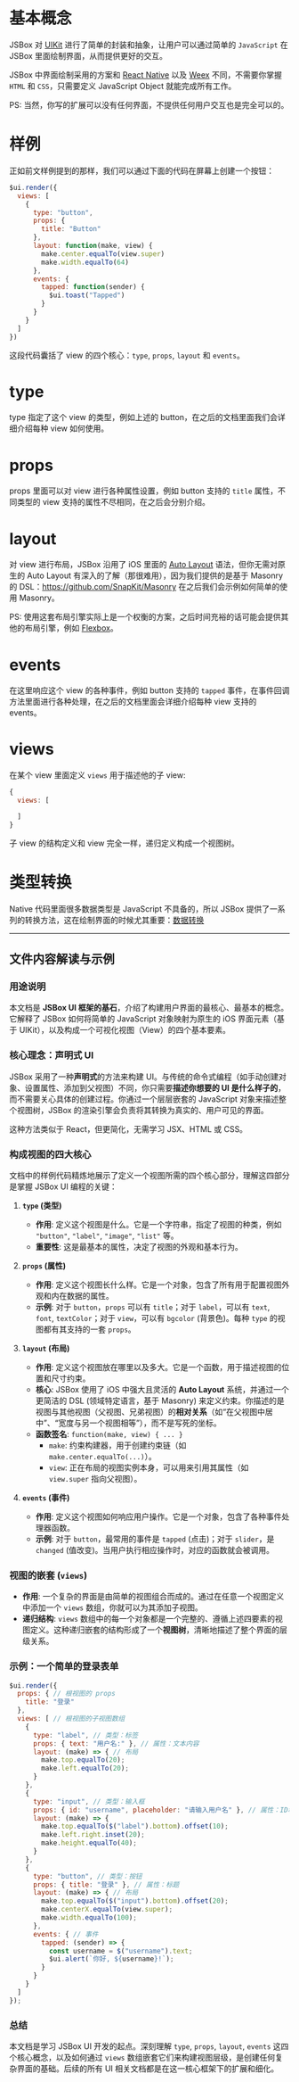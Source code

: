 # 基本概念

JSBox 对 [UIKit](https://developer.apple.com/documentation/uikit) 进行了简单的封装和抽象，让用户可以通过简单的 `JavaScript` 在 JSBox 里面绘制界面，从而提供更好的交互。

JSBox 中界面绘制采用的方案和 [React Native](https://facebook.github.io/react-native/) 以及 [Weex](https://weex.incubator.apache.org/) 不同，不需要你掌握 `HTML` 和 `CSS`，只需要定义 JavaScript Object 就能完成所有工作。

PS: 当然，你写的扩展可以没有任何界面，不提供任何用户交互也是完全可以的。

# 样例

正如前文样例提到的那样，我们可以通过下面的代码在屏幕上创建一个按钮：

```js
$ui.render({
  views: [
    {
      type: "button",
      props: {
        title: "Button"
      },
      layout: function(make, view) {
        make.center.equalTo(view.super)
        make.width.equalTo(64)
      },
      events: {
        tapped: function(sender) {
          $ui.toast("Tapped")
        }
      }
    }
  ]
})
```

这段代码囊括了 view 的四个核心：`type`, `props`, `layout` 和 `events`。

# type

type 指定了这个 view 的类型，例如上述的 button，在之后的文档里面我们会详细介绍每种 view 如何使用。

# props

props 里面可以对 view 进行各种属性设置，例如 button 支持的 `title` 属性，不同类型的 view 支持的属性不尽相同，在之后会分别介绍。

# layout

对 view 进行布局，JSBox 沿用了 iOS 里面的 [Auto Layout](https://developer.apple.com/library/content/documentation/UserExperience/Conceptual/AutolayoutPG/index.html) 语法，但你无需对原生的 Auto Layout 有深入的了解（那很难用），因为我们提供的是基于 Masonry 的 DSL：https://github.com/SnapKit/Masonry 在之后我们会示例如何简单的使用 Masonry。

PS: 使用这套布局引擎实际上是一个权衡的方案，之后时间充裕的话可能会提供其他的布局引擎，例如 [Flexbox](https://developer.mozilla.org/en-US/docs/Web/CSS/CSS_Flexible_Box_Layout/Using_CSS_flexible_boxes)。

# events

在这里响应这个 view 的各种事件，例如 button 支持的 `tapped` 事件，在事件回调方法里面进行各种处理，在之后的文档里面会详细介绍每种 view 支持的 events。

# views

在某个 view 里面定义 `views` 用于描述他的子 view:

```js
{
  views: [

  ]
}
```

子 view 的结构定义和 view 完全一样，递归定义构成一个视图树。

# 类型转换

Native 代码里面很多数据类型是 JavaScript 不具备的，所以 JSBox 提供了一系列的转换方法，这在绘制界面的时候尤其重要：[数据转换](data/intro.md)

---

## 文件内容解读与示例

### 用途说明

本文档是 **JSBox UI 框架的基石**，介绍了构建用户界面的最核心、最基本的概念。它解释了 JSBox 如何将简单的 JavaScript 对象映射为原生的 iOS 界面元素（基于 UIKit），以及构成一个可视化视图（View）的四个基本要素。

### 核心理念：声明式 UI

JSBox 采用了一种**声明式**的方法来构建 UI。与传统的命令式编程（如手动创建对象、设置属性、添加到父视图）不同，你只需要**描述你想要的 UI 是什么样子的**，而不需要关心具体的创建过程。你通过一个层层嵌套的 JavaScript 对象来描述整个视图树，JSBox 的渲染引擎会负责将其转换为真实的、用户可见的界面。

这种方法类似于 React，但更简化，无需学习 JSX、HTML 或 CSS。

### 构成视图的四大核心

文档中的样例代码精炼地展示了定义一个视图所需的四个核心部分，理解这四部分是掌握 JSBox UI 编程的关键：

1.  **`type` (类型)**
    -   **作用**: 定义这个视图是什么。它是一个字符串，指定了视图的种类，例如 `"button"`, `"label"`, `"image"`, `"list"` 等。
    -   **重要性**: 这是最基本的属性，决定了视图的外观和基本行为。

2.  **`props` (属性)**
    -   **作用**: 定义这个视图长什么样。它是一个对象，包含了所有用于配置视图外观和内在数据的属性。
    -   **示例**: 对于 `button`，`props` 可以有 `title`；对于 `label`，可以有 `text`, `font`, `textColor`；对于 `view`，可以有 `bgcolor` (背景色)。每种 `type` 的视图都有其支持的一套 `props`。

3.  **`layout` (布局)**
    -   **作用**: 定义这个视图放在哪里以及多大。它是一个函数，用于描述视图的位置和尺寸约束。
    -   **核心**: JSBox 使用了 iOS 中强大且灵活的 **Auto Layout** 系统，并通过一个更简洁的 DSL (领域特定语言，基于 Masonry) 来定义约束。你描述的是视图与其他视图（父视图、兄弟视图）的**相对关系**（如“在父视图中居中”、“宽度与另一个视图相等”），而不是写死的坐标。
    -   **函数签名**: `function(make, view) { ... }`
        -   `make`: 约束构建器，用于创建约束链（如 `make.center.equalTo(...)`）。
        -   `view`: 正在布局的视图实例本身，可以用来引用其属性（如 `view.super` 指向父视图）。

4.  **`events` (事件)**
    -   **作用**: 定义这个视图如何响应用户操作。它是一个对象，包含了各种事件处理器函数。
    -   **示例**: 对于 `button`，最常用的事件是 `tapped` (点击)；对于 `slider`，是 `changed` (值改变)。当用户执行相应操作时，对应的函数就会被调用。

### 视图的嵌套 (`views`)

-   **作用**: 一个复杂的界面是由简单的视图组合而成的。通过在任意一个视图定义中添加一个 `views` 数组，你就可以为其添加子视图。
-   **递归结构**: `views` 数组中的每一个对象都是一个完整的、遵循上述四要素的视图定义。这种递归嵌套的结构形成了一个**视图树**，清晰地描述了整个界面的层级关系。

### 示例：一个简单的登录表单

```javascript
$ui.render({
  props: { // 根视图的 props
    title: "登录"
  },
  views: [ // 根视图的子视图数组
    {
      type: "label", // 类型：标签
      props: { text: "用户名:" }, // 属性：文本内容
      layout: (make) => { // 布局
        make.top.equalTo(20);
        make.left.equalTo(20);
      }
    },
    {
      type: "input", // 类型：输入框
      props: { id: "username", placeholder: "请输入用户名" }, // 属性：ID和占位符
      layout: (make) => {
        make.top.equalTo($("label").bottom).offset(10);
        make.left.right.inset(20);
        make.height.equalTo(40);
      }
    },
    {
      type: "button", // 类型：按钮
      props: { title: "登录" }, // 属性：标题
      layout: (make) => { // 布局
        make.top.equalTo($("input").bottom).offset(20);
        make.centerX.equalTo(view.super);
        make.width.equalTo(100);
      },
      events: { // 事件
        tapped: (sender) => {
          const username = $("username").text;
          $ui.alert(`你好, ${username}!`);
        }
      }
    }
  ]
});
```

### 总结

本文档是学习 JSBox UI 开发的起点。深刻理解 `type`, `props`, `layout`, `events` 这四个核心概念，以及如何通过 `views` 数组嵌套它们来构建视图层级，是创建任何复杂界面的基础。后续的所有 UI 相关文档都是在这一核心框架下的扩展和细化。